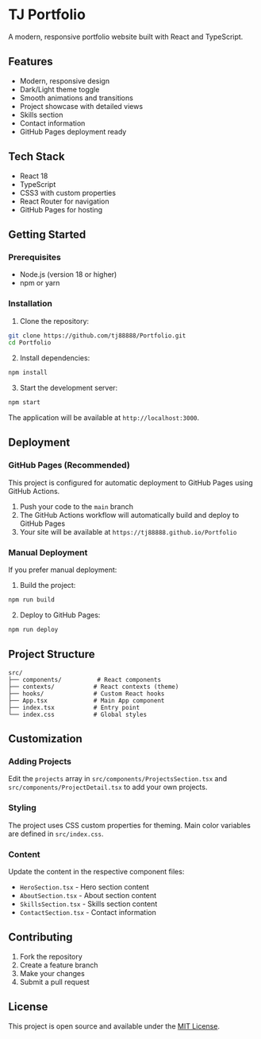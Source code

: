 # TJ Portfolio

A modern, responsive portfolio website built with React and TypeScript.

## Features

- Modern, responsive design
- Dark/Light theme toggle
- Smooth animations and transitions
- Project showcase with detailed views
- Skills section
- Contact information
- GitHub Pages deployment ready

## Tech Stack

- React 18
- TypeScript
- CSS3 with custom properties
- React Router for navigation
- GitHub Pages for hosting

## Getting Started

### Prerequisites

- Node.js (version 18 or higher)
- npm or yarn

### Installation

1. Clone the repository:
```bash
git clone https://github.com/tj88888/Portfolio.git
cd Portfolio
```

2. Install dependencies:
```bash
npm install
```

3. Start the development server:
```bash
npm start
```

The application will be available at `http://localhost:3000`.

## Deployment

### GitHub Pages (Recommended)

This project is configured for automatic deployment to GitHub Pages using GitHub Actions.

1. Push your code to the `main` branch
2. The GitHub Actions workflow will automatically build and deploy to GitHub Pages
3. Your site will be available at `https://tj88888.github.io/Portfolio`

### Manual Deployment

If you prefer manual deployment:

1. Build the project:
```bash
npm run build
```

2. Deploy to GitHub Pages:
```bash
npm run deploy
```

## Project Structure

```
src/
├── components/          # React components
├── contexts/           # React contexts (theme)
├── hooks/              # Custom React hooks
├── App.tsx             # Main App component
├── index.tsx           # Entry point
└── index.css           # Global styles
```

## Customization

### Adding Projects

Edit the `projects` array in `src/components/ProjectsSection.tsx` and `src/components/ProjectDetail.tsx` to add your own projects.

### Styling

The project uses CSS custom properties for theming. Main color variables are defined in `src/index.css`.

### Content

Update the content in the respective component files:
- `HeroSection.tsx` - Hero section content
- `AboutSection.tsx` - About section content
- `SkillsSection.tsx` - Skills section content
- `ContactSection.tsx` - Contact information

## Contributing

1. Fork the repository
2. Create a feature branch
3. Make your changes
4. Submit a pull request

## License

This project is open source and available under the [MIT License](LICENSE).
